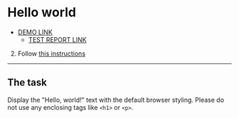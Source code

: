 # Hello world
- [DEMO LINK](https://<yevhenii_kozak>.github.io/layout_hello-world/) <br>
    - [TEST REPORT LINK](https://<yevhenii_kozak>.github.io/layout_hello-world/report/html_report/)
2. Follow [this instructions](https://mate-academy.github.io/layout_task-guideline/)
___

## The task 
Display the "Hello, world!" text with the default browser styling. Please do not 
use any enclosing tags like `<h1>` or `<p>`.
